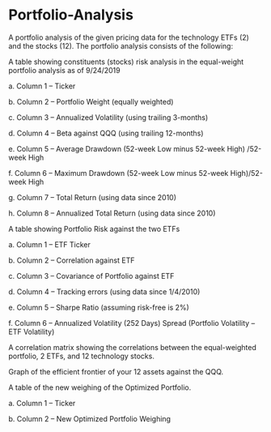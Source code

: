 # Portfolio-Analysis
A portfolio analysis of the given pricing data for the technology ETFs (2) and the stocks (12).
The portfolio analysis consists of the following:

A table showing constituents (stocks) risk analysis in the equal-weight portfolio analysis as of 9/24/2019 

a. Column 1 – Ticker 

b. Column 2 – Portfolio Weight (equally weighted) 

c. Column 3 – Annualized Volatility (using trailing 3-months) 

d. Column 4 – Beta against QQQ (using trailing 12-months) 

e. Column 5 – Average Drawdown (52-week Low minus 52-week High) /52-week High 


f. Column 6 – Maximum Drawdown (52-week Low minus 52-week High)/52-week High 

g. Column 7 – Total Return (using data since 2010) 

h. Column 8 – Annualized Total Return (using data since 2010)

A table showing Portfolio Risk against the two ETFs 

a. Column 1 – ETF Ticker 

b. Column 2 – Correlation against ETF 

c. Column 3 – Covariance of Portfolio against ETF 

d. Column 4 – Tracking errors (using data since 1/4/2010) 

e. Column 5 – Sharpe Ratio (assuming risk-free is 2%) 

f. Column 6 – Annualized Volatility (252 Days) Spread (Portfolio Volatility – ETF Volatility)

A correlation matrix showing the correlations between the equal-weighted portfolio, 2 ETFs, and 12 technology stocks.

Graph of the efficient frontier of your 12 assets against the QQQ.

A table of the new weighing of the Optimized Portfolio. 

a. Column 1 – Ticker 

b. Column 2 – New Optimized Portfolio Weighing
